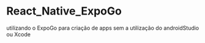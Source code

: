 # React_Native_ExpoGo
utilizando o ExpoGo para criação de apps sem a utilização do androidStudio ou Xcode
